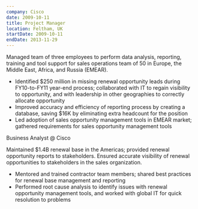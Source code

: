 ```yaml
---
company: Cisco
date: 2009-10-11
title: Project Manager
location: Feltham, UK
startDate: 2009-10-11
endDate: 2013-11-29
---
```


Managed team of three employees to perform data analysis, reporting, training and tool support for sales operations team of 50 in Europe, the Middle East, Africa, and Russia (EMEAR).

- Identified $250 million in missing renewal opportunity leads during FY10-to-FY11 year-end process; collaborated with IT to regain visibility to opportunity, and with leadership in other geographies to correctly allocate opportunity
- Improved accuracy and efficiency of reporting process by creating a database, saving \$16K by eliminating extra headcount for the position
- Led adoption of sales opportunity management tools in EMEAR market; gathered requirements for sales opportunity management tools

<Heading level="h3" weight={300}>Business Analyst @ Cisco</Heading>
<TextWithSeparator text1="San Jose, CA" text2="January 2006 - October 2009" />

Maintained $1.4B renewal base in the Americas; provided renewal opportunity reports to stakeholders. Ensured accurate visibility of renewal opportunities to stakeholders in the sales organization.

- Mentored and trained contractor team members; shared best practices for renewal base management and reporting
- Performed root cause analysis to identify issues with renewal opportunity management tools, and worked with global IT for quick resolution to problems
